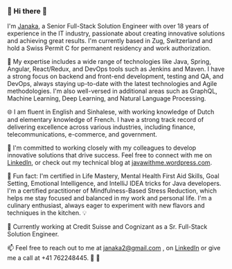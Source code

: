 ### 👋 Hi there 🚀
I'm [Janaka](https://github.com/Janaka2/janaka2/blob/main/Janaka_resume.md), a Senior Full-Stack Solution Engineer with over 18 years of experience in the IT industry, passionate about creating innovative solutions and achieving great results. I'm currently based in Zug, Switzerland and hold a Swiss Permit C for permanent residency and work authorization.

🔧 My expertise includes a wide range of technologies like Java, Spring, Angular, React/Redux, and DevOps tools such as Jenkins and Maven. I have a strong focus on backend and front-end development, testing and QA, and DevOps, always staying up-to-date with the latest technologies and Agile methodologies. I'm also well-versed in additional areas such as GraphQL, Machine Learning, Deep Learning, and Natural Language Processing.

🌐 I am fluent in English and Sinhalese, with working knowledge of Dutch and elementary knowledge of French. I have a strong track record of delivering excellence across various industries, including finance, telecommunications, e-commerce, and government.

🤝 I'm committed to working closely with my colleagues to develop innovative solutions that drive success. Feel free to connect with me on [LinkedIn](https://www.linkedin.com/in/janakap/), or check out my technical blog at [javawithme.wordpress.com](https://javawithme.wordpress.com/drive/).


🌟 Fun fact: I'm certified in Life Mastery, Mental Health First Aid Skills, Goal Setting, Emotional Intelligence, and IntelliJ IDEA tricks for Java developers.
I'm a certified practitioner of Mindfulness-Based Stress Reduction, which helps me stay focused and balanced in my work and personal life.
I'm a culinary enthusiast, always eager to experiment with new flavors and techniques in the kitchen. 💡

💼 Currently working at Credit Suisse and Cognizant as a Sr. Full-Stack Solution Engineer.

📫 Feel free to reach out to me at janaka2@gmail.com , on [LinkedIn](https://www.linkedin.com/in/janakap/) or give me a call at +41 762248445. 💌 🚀
<!--
**Janaka2/janaka2** is a ✨ _special_ ✨ repository because its `README.md` (this file) appears on your GitHub profile.

Here are some ideas to get you started:

- 🔭 I’m currently working on ...
- 🌱 I’m currently learning ...
- 👯 I’m looking to collaborate on ...
- 🤔 I’m looking for help with ...
- 💬 Ask me about ...
- 📫 How to reach me: ...
- 😄 Pronouns: ...
- ⚡ Fun fact: ...
-->
